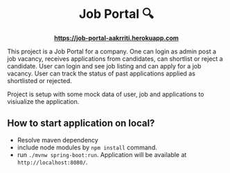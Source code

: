  <div align="center">
   <h1>Job Portal 🔍</h1>
   <strong><a href="https://job-portal-aakrriti.herokuapp.com">https://job-portal-aakrriti.herokuapp.com<a/></strong><br />
 </div>

This project is a Job Portal for a company.
One can login as admin post a job vacancy, receives applications from candidates, can shortlist or reject a candidate.
User can login and see job listing and can apply for a job vacancy. User can track the status of past applications applied as shortlisted or rejected.

Project is setup with some mock data of user, job and applications to visiualize the application.

## How to start application on local?
  * Resolve maven dependency
  * include node modules by `npm install` command.
  * run `./mvnw spring-boot:run`. Application will be available at `http://localhost:8080/`.

